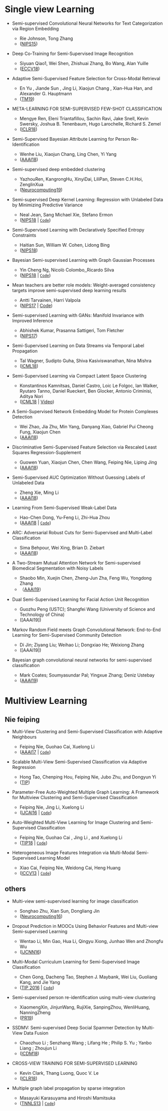 # Single view Learning
- Semi-supervised Convolutional Neural Networks for Text Categorization via Region Embedding
	- Rie Johnson, Tong Zhang
	- ([NIPS15](http://papers.nips.cc/paper/5849-semi-supervised-convolutional-neural-networks-for-text-categorization-via-region-embedding))
	
- Deep Co-Training for Semi-Supervised Image Recognition
	- Siyuan Qiao1, Wei Shen, Zhishuai Zhang, Bo Wang, Alan Yuille
	- ([ECCV18](http://openaccess.thecvf.com/content_ECCV_2018/papers/Siyuan_Qiao_Deep_Co-Training_for_ECCV_2018_paper.pdf))

- Adaptive Semi-Supervised Feature Selection for Cross-Modal Retrieval
	- En Yu , Jiande Sun , Jing Li, Xiaojun Chang , Xian-Hua Han, and Alexander G. Hauptmann
	- ([TM19](https://ieeexplore.ieee.org/stamp/stamp.jsp?tp=&arnumber=8501586))

- META-LEARNING FOR SEMI-SUPERVISED FEW-SHOT CLASSIFICATION
	- Mengye Ren, Eleni Triantafillou, Sachin Ravi, Jake Snell, Kevin Swersky, Joshua B. Tenenbaum, Hugo Larochelle, Richard S. Zemel
	- ([ICLR18](https://arxiv.org/pdf/1803.00676.pdf))
	
- Semi-Supervised Bayesian Attribute Learning for Person Re-Identification
	- Wenhe Liu, Xiaojun Chang, Ling Chen, Yi Yang
	- ([AAAI18](https://www.aaai.org/ocs/index.php/AAAI/AAAI18/paper/view/17325/16308))
	
- Semi-supervised deep embedded clustering
	- YazhouRen, KangrongHu, XinyiDai, LiliPan, Steven C.H.Hoi, ZenglinXua
	- ([Neurocomputing19](https://pdf.sciencedirectassets.com/271597/1-s2.0-S0925231218X00484/1-s2.0-S0925231218312049/main.pdf?x-amz-security-token=AgoJb3JpZ2luX2VjEAsaCXVzLWVhc3QtMSJGMEQCIAKmNIni8BVsoKiHWB7oPKOAMLHhUzzRrCnCpaYJfWGvAiAJ7Yt2ud8KObsdLPo%2F%2FNRbBqv336Pcl94vrZabRrc3wSraAwgjEAIaDDA1OTAwMzU0Njg2NSIMn%2BC8DVQTYWLGCiPqKrcDn%2Bv9W%2FuRNN5VbWXWiE6P1mO6veZlH1TFm3ICC36p2gTBOOw6HStWFugrnaGDpkseowTRsXxcnq6vWOSZfPVxY0UVVEDXDt3T9KtseuQuIUx0hKPLrRjb1hooOewzON0swqnNyV9E0Ddhet7G1l71O8L08AG7ecs9W02V39TlBT43OUGdmbSyyUbTKnnbeJKG2%2BSuVORI1AfGc3TrnygDl7JwL6wk4o1DqkOcS%2BqJW%2B8Ib4uL8KuqLB43GTyShU8mmcmJ92LYiM1ZnduXryFPdfsKm78F149mpHMRmSxkKMYRJ5nXrrs%2FipfWng%2BkfuoYHmoowH2pIUaLT%2FK8T%2FiP5g2If7MNpyU3JT9NKjH0bHsy5E7dccBRzOvD41MfhWRz7tfmm4om3vaX98LkBmOQanukj9jMzkX4K%2Fels2N64S4QRoGKWMvlmFluOmcQYVtV8LbyJy6aBNLBC9KH7kdkULhIXDAKfsfsVfiq36k9zoFaLAiWkJoEhvy29wUQhC5obwMxoLr9RX3cFblM%2FtI1PY%2F%2F12lrpDZTueR2QPZ2mPDRAbhrERjxi869YjRjzKw2dl5Soz%2FlQjCuka3nBTq1AQ0nBpaqWLZelch2bRR4V6YZ7qv0XHizo3OO%2Bb2cRyVGAsidgQBfd2WjYpKK4DdsfQSYMl1zGXipY0GDghq4nM%2BhSs5cOpbY2AEJZEMSnPzb9yQpYMekCY019YVOA1jms3nOs%2BVgLyfWGuEwlQImZPJT1oBPcYARuKe553ZQXi08Yp7BOWyhwpDiH5%2F%2BKJiUI4SnmGTascbTpnmcXqVXd5xUNjAq1MkzUhxRLJy33hngt%2Fdhcg4%3D&AWSAccessKeyId=ASIAQ3PHCVTYY2VUW6X7&Expires=1558927775&Signature=gKyvC%2FIHudnSl2m4e%2F92mExVuB0%3D&hash=bfdf2bc32b3a96ad6f260ac069a557c6498568aa393e7b83111d3d872d8d9fa9&host=68042c943591013ac2b2430a89b270f6af2c76d8dfd086a07176afe7c76c2c61&pii=S0925231218312049&tid=spdf-34c9495a-73a9-4616-98da-eb9372cf0a4c&sid=9652818e87ca274e5c3be690b73811a4cf18gxrqa&type=client))

- Semi-supervised Deep Kernel Learning: Regression with Unlabeled Data by Minimizing Predictive Variance
	- Neal Jean, Sang Michael Xie, Stefano Ermon
	- ([NIPS18](http://papers.nips.cc/paper/7778-semi-supervised-deep-kernel-learning-regression-with-unlabeled-data-by-minimizing-predictive-variance) | [`Code`](https://github.com/ermongroup/ssdkl))
	
- Semi-Supervised Learning with Declaratively Specified Entropy Constraints
 	- Haitian Sun, William W. Cohen, Lidong Bing
	- ([NIPS18](http://papers.nips.cc/paper/7695-semi-supervised-learning-with-declaratively-specified-entropy-constraints))
	
- Bayesian Semi-supervised Learning with Graph Gaussian Processes
	- Yin Cheng Ng, Nicolò Colombo,,Ricardo Silva
	- ([NIPS18](http://papers.nips.cc/paper/7440-bayesian-semi-supervised-learning-with-graph-gaussian-processes) | [`Code`](https://github.com/yincheng/GGP))
	
- Mean teachers are better role models: Weight-averaged consistency targets improve semi-supervised deep learning results
	- Antti Tarvainen, Harri Valpola
	- ([NIPS17](http://papers.nips.cc/paper/6719-mean-teachers-are-better-role-models-weight-averaged-consistency-targets-improve-semi-supervised-deep-learning-results) | [Code](https://github.com/shunk031/chainer-MeanTeachers))
	
- Semi-supervised Learning with GANs: Manifold Invariance with Improved Inference
	- Abhishek Kumar, Prasanna Sattigeri, Tom Fletcher
	- ([NIPS17](http://papers.nips.cc/paper/7137-semi-supervised-learning-with-gans-manifold-invariance-with-improved-inference))

- Semi-Supervised Learning on Data Streams via Temporal Label Propagation
	- Tal Wagner, Sudipto Guha, Shiva Kasiviswanathan, Nina Mishra
	- ([ICML18](http://proceedings.mlr.press/v80/wagner18a.html))

- Semi-Supervised Learning via Compact Latent Space Clustering
	- Konstantinos Kamnitsas, Daniel Castro, Loic Le Folgoc, Ian Walker, Ryutaro Tanno, Daniel Rueckert, Ben Glocker, Antonio Criminisi, Aditya Nori
	- ([ICML18](http://proceedings.mlr.press/v80/kamnitsas18a.html) | [Video](https://www.youtube.com/watch?v=gdyZQ7vzVOw))

- A Semi-Supervised Network Embedding Model for Protein Complexes Detection
	- Wei Zhao, Jia Zhu, Min Yang, Danyang Xiao, Gabriel Pui Cheong Fung, Xiaojun Chen
	- ([AAAI18](https://aaai.org/ocs/index.php/AAAI/AAAI18/paper/view/16561/16530))
	
- Discriminative Semi-Supervised Feature Selection via Rescaled Least Squares Regression-Supplement
	- Guowen Yuan, Xiaojun Chen, Chen Wang, Feiping Nie, Liping Jing
	- ([AAAI18](https://aaai.org/ocs/index.php/AAAI/AAAI18/paper/view/16842/16526))

- Semi-Supervised AUC Optimization Without Guessing Labels of Unlabeled Data
	- Zheng Xie, Ming Li
	- ([AAAI18](https://aaai.org/ocs/index.php/AAAI/AAAI18/paper/view/17284/16739))
	
- Learning From Semi-Supervised Weak-Label Data
	- Hao-Chen Dong, Yu-Feng Li, Zhi-Hua Zhou
	- ([AAAI18](https://aaai.org/ocs/index.php/AAAI/AAAI18/paper/view/17022/16605) | [`Code`](https://github.com/dhc123/SSWL))
	
- ARC: Adversarial Robust Cuts for Semi-Supervised and Multi-Label Classification
	- Sima Behpour, Wei Xing, Brian D. Ziebart
	- ([AAAI18](https://aaai.org/ocs/index.php/AAAI/AAAI18/paper/view/17309/16538))

- A Two-Stream Mutual Attention Network for Semi-supervised Biomedical Segmentation with Noisy Labels
	 - Shaobo Min, Xuejin Chen, Zheng-Jun Zha, Feng Wu, Yongdong Zhang
	 - （[AAAI19](http://staff.ustc.edu.cn/~xjchen99/TSMAN-final.pdf)）

- Dual Semi-Supervised Learning for Facial Action Unit Recognition
	- Guozhu Peng (USTC); Shangfei Wang (University of Science and Technology of China)
	- ([AAAI19])
- Markov Random Field meets Graph Convolutional Network: End-to-End Learning for Semi-Supervised Community Detection
	- Di Jin; Ziyang Liu; Weihao Li; Dongxiao He; Weixiong Zhang 
	- ([AAAI19])
- Bayesian graph convolutional neural networks for semi-supervised classification
	- Mark Coates; Soumyasundar Pal; Yingxue Zhang; Deniz Ustebay
	- ([AAAI19](https://arxiv.org/pdf/1811.11103.pdf))
	

# Multiview Learning
## Nie feiping
-  Multi-View Clustering and Semi-Supervised Classification with Adaptive Neighbours
	- Feiping Nie, Guohao Cai, Xuelong Li
	- ([AAAI17](https://www.aaai.org/ocs/index.php/AAAI/AAAI17/paper/view/14833/14423) | [`Code`](http://www.escience.cn/system/file?fileId=85375))
  
- Scalable Multi-View Semi-Supervised Classification via Adaptive Regression
 	- Hong Tao, Chenping Hou, Feiping Nie, Jubo Zhu, and Dongyun Yi
 	- ([TIP](https://ieeexplore.ieee.org/stamp/stamp.jsp?tp=&arnumber=7953537)) 

- Parameter-Free Auto-Weighted Multiple Graph Learning: A Framework for Multiview Clustering and Semi-Supervised Classification
	- Feiping Nie, Jing Li, Xuelong Li
	- ([IJCAI16](https://www.ijcai.org/Proceedings/16/Papers/269.pdf) | [`Code`](http://www.escience.cn/system/file?fileId=86054))
	
- Auto-Weighted Multi-View Learning for Image Clustering and Semi-Supervised Classification
	- Feiping Nie, Guohao Cai , Jing Li , and Xuelong Li
	- ([TIP18](https://ieeexplore.ieee.org/stamp/stamp.jsp?tp=&arnumber=8047308) | [`Code`](http://www.escience.cn/system/file?fileId=102110))
	
- Heterogeneous Image Features Integration via Multi-Modal Semi-Supervised Learning Model
	- Xiao Cai, Feiping Nie, Weidong Cai, Heng Huang
	- ([ICCV13](http://openaccess.thecvf.com/content_iccv_2013/papers/Cai_Heterogeneous_Image_Features_2013_ICCV_paper.pdf) | [`Code`](http://www.escience.cn/system/file?fileId=67606))


## others
- Multi-view semi-supervised learning for image classification
	- Songhao Zhu, Xian Sun, Dongliang Jin
	- ([Neurocomputing16](https://pdf.sciencedirectassets.com/271597/1-s2.0-S0925231216X00318/1-s2.0-S0925231216304416/main.pdf?x-amz-security-token=AgoJb3JpZ2luX2VjEAoaCXVzLWVhc3QtMSJGMEQCICE1m%2B3IJhbujx0H6vVYpBN6rDUrQOsEILfV2IwF5yzcAiBmjvobdjd%2BvmWRUor4teTpwIHslNAhpfiQ60FIB8BdDiraAwgiEAIaDDA1OTAwMzU0Njg2NSIM%2BWwGEe4v9D1d19pAKrcDSO8zlfsg8JTle%2FhR4cFh%2BufbAEk%2Fzi1oj33kfHeuaWFwxUNXSHmpecxaKbA9kT34AAWi92lV592mf0BX3NaRIJvbIuOZn7K3j%2FLAb9jibpfH0GgfEiRz47ZyBuRuYpY3cHuY1%2BWT86SIeGmgzBDUdaewSgVlawdKj4Xx0Z4nSASEaS7rcD0GbC9wsxwcg7YhH2VOkPQPrdgyop86yDXQm31lLCdJ0CwjXJLzN17KCRoFI8wrshuHEiYjNfzcqPRhIyINN0eLz%2FCgkvyUmSUEuZ8LyYwlKF9eFVEsHX%2BSxTUZ7F%2FDMA4AN5VXcvvasW1vKPDWrhCWKEO0iyH6h7oixi8xrezwAy83R7%2FoesWjHtrd8gmfzxTnprusPLQpkf%2F%2Bboxh%2FMJ52xz88aceG787TuBfJ0lLfIdWU4L4etDuHSUXewX%2FRD07KAYLRCa0SoUTPDDnMb344CKWJFNIr%2F1IUPmfbV5qY1Yrz5X%2FIF0U3nPIKiQNPjQX57gLf1Sg9oIbqC%2FcYNXh0DRUB4xIM1782QKZvtgQN0U2iaKnGa8mAF%2FoJwPoe%2FUWvOHgAKuOzG10gG2XvQAyhjCS9qznBTq1AYbXa7nI8XQPHgb1VYHnXDnNxQni06noU7HoFkpjTPVu6nfZBVYL31%2BRvtjAkeiSB7B04F5yxL9vqaCBTF8QFig2RosFUm%2F89q%2FRRgXkPCR9VheCWdavwYsptpJWy%2FMWkxGgUX9rTAHScTuBcnRvlhwNO0vM8p99C1F7bFfk6i%2F%2BzGd8%2FH6AGQRTQht5kvLHWA2%2BOW2J0GXIjRnVi3W0FaTO1FQZ%2FpdaeLV6C7ndjDJhWV86mF0%3D&AWSAccessKeyId=ASIAQ3PHCVTYUUPV2LGS&Expires=1558925673&Signature=kuS7isDoR%2BDQHC2CjwWf9AJB4G4%3D&hash=f6456c9723b187bf8ba1e1dc4b7df83f887d936f51d2c264d6700553994f6ce8&host=68042c943591013ac2b2430a89b270f6af2c76d8dfd086a07176afe7c76c2c61&pii=S0925231216304416&tid=spdf-a313c3e9-b992-4dc4-854e-285f2d48fc18&sid=9652818e87ca274e5c3be690b73811a4cf18gxrqa&type=client))
	
- Dropout Prediction in MOOCs Using Behavior Features and Multi-view Semi-supervised Learning
	- Wentao Li, Min Gao, Hua Li, Qingyu Xiong, Junhao Wen and Zhongfu Wu
	- ([IJCNN16](https://ieeexplore.ieee.org/stamp/stamp.jsp?tp=&arnumber=7727598))
	 
- Multi-Modal Curriculum Learning for Semi-Supervised Image Classification
	- Chen Gong, Dacheng Tao, Stephen J. Maybank, Wei Liu, Guoliang Kang, and Jie Yang
	- ([TIP 2016](https://ieeexplore.ieee.org/stamp/stamp.jsp?tp=&arnumber=7465792) | [`Code`](http://www.escience.cn/system/file?fileId=89049))
	
- Semi-supervised person re-identification using multi-view clustering
	- XiaomengXin, JinjunWang, RujiXie, SanpingZhou, WenliHuang, NanningZheng
	- ([PR19](https://www.sciencedirect.com/science/article/pii/S0031320318304126))
	
- SSDMV: Semi-supervised Deep Social Spammer Detection by Multi-View Data Fusion
	- Chaozhuo Li ; Senzhang Wang ; Lifang He ; Philip S. Yu ; Yanbo Liang ; Zhoujun Li
	- ([ICDM18](https://ieeexplore.ieee.org/stamp/stamp.jsp?tp=&arnumber=8594849))

- CROSS-VIEW TRAINING FOR SEMI-SUPERVISED LEARNING
	- Kevin Clark, Thang Luong, Quoc V. Le
	- ([ICLR18](https://openreview.net/pdf?id=BJubPWZRW))

- Multiple graph label propagation by sparse integration
	- Masayuki Karasuyama and Hiroshi Mamitsuka
	- ([TNNLS13](https://ieeexplore.ieee.org/stamp/stamp.jsp?tp=&arnumber=6566159) | [`Code`](http://www-als.ics.nitech.ac.jp/~karasuyama/software/SMGI/SMGI.html))